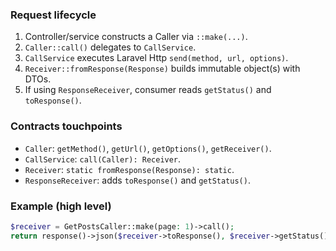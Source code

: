 <!-- 7b4db8a2-3f30-4a2d-8f0e-2a64eeb2f6f1 -->
### Request lifecycle

1. Controller/service constructs a Caller via `::make(...)`.
2. `Caller::call()` delegates to `CallService`.
3. `CallService` executes Laravel Http `send(method, url, options)`.
4. `Receiver::fromResponse(Response)` builds immutable object(s) with DTOs.
5. If using `ResponseReceiver`, consumer reads `getStatus()` and `toResponse()`.

### Contracts touchpoints

- `Caller`: `getMethod()`, `getUrl()`, `getOptions()`, `getReceiver()`.
- `CallService`: `call(Caller): Receiver`.
- `Receiver`: `static fromResponse(Response): static`.
- `ResponseReceiver`: adds `toResponse()` and `getStatus()`.

### Example (high level)

```php
$receiver = GetPostsCaller::make(page: 1)->call();
return response()->json($receiver->toResponse(), $receiver->getStatus());
```


